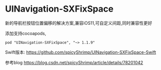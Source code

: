 # UINavigation-SXFixSpace
新的导航栏按钮位置偏移的解决方案,兼容iOS11,可自定义间距,同时兼容性更好

添加支持cocoapods,

```
pod "UINavigation-SXFixSpace", "~> 1.1.9"
```

Swift版本:
https://github.com/spicyShrimp/UINavigation-SXFixSpace-Swift

参考blog
https://blog.csdn.net/spicyShrimp/article/details/78201042

